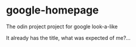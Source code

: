 google-homepage
===============

The odin project project for google look-a-like

It already has the title, what was expected of me?...